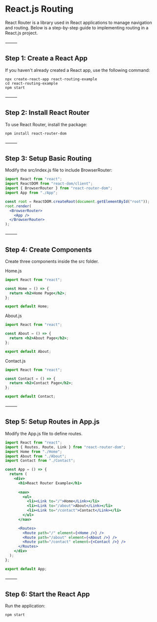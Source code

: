 # React.js Routing

React Router is a library used in React applications to manage navigation and routing. Below is a step-by-step guide to implementing routing in a React.js project.

⸻

## Step 1: Create a React App

If you haven't already created a React app, use the following command:

```
npx create-react-app react-routing-example
cd react-routing-example
npm start
```

⸻

## Step 2: Install React Router

To use React Router, install the package:

```
npm install react-router-dom
```

⸻

## Step 3: Setup Basic Routing

Modify the src/index.js file to include BrowserRouter:

```jsx
import React from "react";
import ReactDOM from "react-dom/client";
import { BrowserRouter } from "react-router-dom";
import App from "./App";

const root = ReactDOM.createRoot(document.getElementById("root"));
root.render(
  <BrowserRouter>
    <App />
  </BrowserRouter>
);
```

⸻

## Step 4: Create Components

Create three components inside the src folder.

Home.js

```jsx
import React from "react";

const Home = () => {
  return <h2>Home Page</h2>;
};

export default Home;
```

About.js

```jsx
import React from "react";

const About = () => {
  return <h2>About Page</h2>;
};

export default About;
```

Contact.js

```jsx
import React from "react";

const Contact = () => {
  return <h2>Contact Page</h2>;
};

export default Contact;
```

⸻

## Step 5: Setup Routes in App.js

Modify the App.js file to define routes.

```jsx
import React from "react";
import { Routes, Route, Link } from "react-router-dom";
import Home from "./Home";
import About from "./About";
import Contact from "./Contact";

const App = () => {
  return (
    <div>
      <h1>React Router Example</h1>
      
      <nav>
        <ul>
          <li><Link to="/">Home</Link></li>
          <li><Link to="/about">About</Link></li>
          <li><Link to="/contact">Contact</Link></li>
        </ul>
      </nav>

      <Routes>
        <Route path="/" element={<Home />} />
        <Route path="/about" element={<About />} />
        <Route path="/contact" element={<Contact />} />
      </Routes>
    </div>
  );
};

export default App;
```

⸻

## Step 6: Start the React App

Run the application:

```
npm start
```

